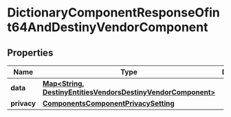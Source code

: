 
# DictionaryComponentResponseOfint64AndDestinyVendorComponent

## Properties
Name | Type | Description | Notes
------------ | ------------- | ------------- | -------------
**data** | [**Map&lt;String, DestinyEntitiesVendorsDestinyVendorComponent&gt;**](DestinyEntitiesVendorsDestinyVendorComponent.md) |  |  [optional]
**privacy** | [**ComponentsComponentPrivacySetting**](ComponentsComponentPrivacySetting.md) |  |  [optional]



